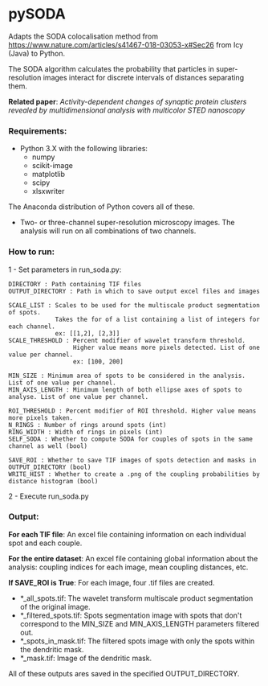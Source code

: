 # pySODA

Adapts the SODA colocalisation method from https://www.nature.com/articles/s41467-018-03053-x#Sec26 from Icy (Java) to Python.

The SODA algorithm calculates the probability that particles in super-resolution images interact for discrete intervals
of distances separating them. 

**Related paper**: *Activity-dependent changes of synaptic protein clusters revealed by multidimensional analysis with multicolor STED nanoscopy*

### Requirements:

  - Python 3.X with the following libraries:
    - numpy
    - scikit-image
    - matplotlib
    - scipy
    - xlsxwriter

The Anaconda distribution of Python covers all of these.

  - Two- or three-channel super-resolution microscopy images. The analysis will run on all combinations of two channels.
    

### How to run:

  1 - Set parameters in run_soda.py:
  
    DIRECTORY : Path containing TIF files
    OUTPUT_DIRECTORY : Path in which to save output excel files and images

    SCALE_LIST : Scales to be used for the multiscale product segmentation of spots.
                 Takes the for of a list containing a list of integers for each channel.
                 ex: [[1,2], [2,3]]
    SCALE_THRESHOLD : Percent modifier of wavelet transform threshold.
                      Higher value means more pixels detected. List of one value per channel.
                      ex: [100, 200]
                      
    MIN_SIZE : Minimum area of spots to be considered in the analysis. List of one value per channel.
    MIN_AXIS_LENGTH : Minimum length of both ellipse axes of spots to analyse. List of one value per channel.

    ROI_THRESHOLD : Percent modifier of ROI threshold. Higher value means more pixels taken.
    N_RINGS : Number of rings around spots (int)
    RING_WIDTH : Width of rings in pixels (int)
    SELF_SODA : Whether to compute SODA for couples of spots in the same channel as well (bool)
    
    SAVE_ROI : Whether to save TIF images of spots detection and masks in OUTPUT_DIRECTORY (bool)
    WRITE_HIST : Whether to create a .png of the coupling probabilities by distance histogram (bool)

2 - Execute run_soda.py

### Output:

**For each TIF file**: An excel file containing information on each individual spot and each couple.

**For the entire dataset**: An excel file containing global information about the analysis: coupling indices for each image, mean coupling distances, etc.

**If SAVE_ROI is True**: For each image, four .tif files are created.
 - *_all_spots.tif: The wavelet transform multiscale product segmentation of the original image.
 - *_filtered_spots.tif: Spots segmentation image with spots that don't correspond to the MIN_SIZE and MIN_AXIS_LENGTH
 parameters filtered out.
 - *_spots_in_mask.tif: The filtered spots image with only the spots within the dendritic mask.
 - *_mask.tif: Image of the dendritic mask.
 
 All of these outputs ares saved in the specified OUTPUT_DIRECTORY.
